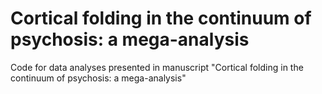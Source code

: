 # Cortical folding in the continuum of psychosis: a mega-analysis
Code for data analyses presented in manuscript "Cortical folding in the continuum of psychosis: a mega-analysis"
